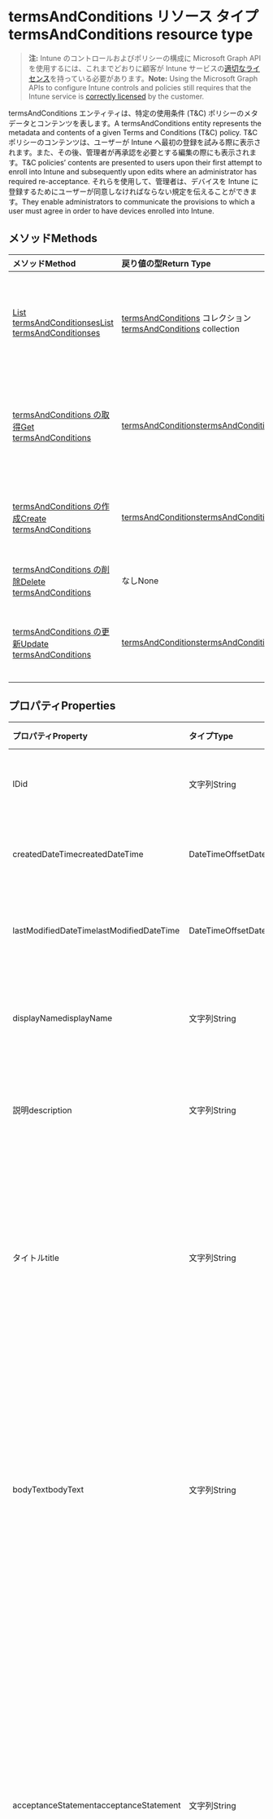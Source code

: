 # <a name="termsandconditions-resource-type"></a><span data-ttu-id="77167-101">termsAndConditions リソース タイプ</span><span class="sxs-lookup"><span data-stu-id="77167-101">termsAndConditions resource type</span></span>

> <span data-ttu-id="77167-102">**注:** Intune のコントロールおよびポリシーの構成に Microsoft Graph API を使用するには、これまでどおりに顧客が Intune サービスの[適切なライセンス](https://go.microsoft.com/fwlink/?linkid=839381)を持っている必要があります。</span><span class="sxs-lookup"><span data-stu-id="77167-102">**Note:** Using the Microsoft Graph APIs to configure Intune controls and policies still requires that the Intune service is [correctly licensed](https://go.microsoft.com/fwlink/?linkid=839381) by the customer.</span></span>

<span data-ttu-id="77167-103">termsAndConditions エンティティは、特定の使用条件 (T&C) ポリシーのメタデータとコンテンツを表します。</span><span class="sxs-lookup"><span data-stu-id="77167-103">A termsAndConditions entity represents the metadata and contents of a given Terms and Conditions (T&C) policy.</span></span> <span data-ttu-id="77167-104">T&C ポリシーのコンテンツは、ユーザーが Intune へ最初の登録を試みる際に表示されます。また、その後、管理者が再承認を必要とする編集の際にも表示されます。</span><span class="sxs-lookup"><span data-stu-id="77167-104">T&C policies’ contents are presented to users upon their first attempt to enroll into Intune and subsequently upon edits where an administrator has required re-acceptance.</span></span> <span data-ttu-id="77167-105">それらを使用して、管理者は、デバイスを Intune に登録するためにユーザーが同意しなければならない規定を伝えることができます。</span><span class="sxs-lookup"><span data-stu-id="77167-105">They enable administrators to communicate the provisions to which a user must agree in order to have devices enrolled into Intune.</span></span>
## <a name="methods"></a><span data-ttu-id="77167-106">メソッド</span><span class="sxs-lookup"><span data-stu-id="77167-106">Methods</span></span>
|<span data-ttu-id="77167-107">メソッド</span><span class="sxs-lookup"><span data-stu-id="77167-107">Method</span></span>|<span data-ttu-id="77167-108">戻り値の型</span><span class="sxs-lookup"><span data-stu-id="77167-108">Return Type</span></span>|<span data-ttu-id="77167-109">説明</span><span class="sxs-lookup"><span data-stu-id="77167-109">Description</span></span>|
|:---|:---|:---|
|[<span data-ttu-id="77167-110">List termsAndConditionses</span><span class="sxs-lookup"><span data-stu-id="77167-110">List termsAndConditionses</span></span>](../api/intune_companyterms_termsandconditions_list.md)|<span data-ttu-id="77167-111">[termsAndConditions](../resources/intune_companyterms_termsandconditions.md) コレクション</span><span class="sxs-lookup"><span data-stu-id="77167-111">[termsAndConditions](../resources/intune_companyterms_termsandconditions.md) collection</span></span>|<span data-ttu-id="77167-112">[termsAndConditions](../resources/intune_companyterms_termsandconditions.md) オブジェクトのプロパティとリレーションシップをリストします。</span><span class="sxs-lookup"><span data-stu-id="77167-112">List properties and relationships of the [termsAndConditions](../resources/intune_companyterms_termsandconditions.md) objects.</span></span>|
|[<span data-ttu-id="77167-113">termsAndConditions の取得</span><span class="sxs-lookup"><span data-stu-id="77167-113">Get termsAndConditions</span></span>](../api/intune_companyterms_termsandconditions_get.md)|[<span data-ttu-id="77167-114">termsAndConditions</span><span class="sxs-lookup"><span data-stu-id="77167-114">termsAndConditions</span></span>](../resources/intune_companyterms_termsandconditions.md)|<span data-ttu-id="77167-115">[termsAndConditions](../resources/intune_companyterms_termsandconditions.md) オブジェクトのプロパティとリレーションシップを読み取ります。</span><span class="sxs-lookup"><span data-stu-id="77167-115">Read properties and relationships of the [termsAndConditions](../resources/intune_companyterms_termsandconditions.md) object.</span></span>|
|[<span data-ttu-id="77167-116">termsAndConditions の作成</span><span class="sxs-lookup"><span data-stu-id="77167-116">Create termsAndConditions</span></span>](../api/intune_companyterms_termsandconditions_create.md)|[<span data-ttu-id="77167-117">termsAndConditions</span><span class="sxs-lookup"><span data-stu-id="77167-117">termsAndConditions</span></span>](../resources/intune_companyterms_termsandconditions.md)|<span data-ttu-id="77167-118">新しい [termsAndConditions](../resources/intune_companyterms_termsandconditions.md) オブジェクトを作成します。</span><span class="sxs-lookup"><span data-stu-id="77167-118">Create a new [termsAndConditions](../resources/intune_companyterms_termsandconditions.md) object.</span></span>|
|[<span data-ttu-id="77167-119">termsAndConditions の削除</span><span class="sxs-lookup"><span data-stu-id="77167-119">Delete termsAndConditions</span></span>](../api/intune_companyterms_termsandconditions_delete.md)|<span data-ttu-id="77167-120">なし</span><span class="sxs-lookup"><span data-stu-id="77167-120">None</span></span>|<span data-ttu-id="77167-121">[termsAndConditions](../resources/intune_companyterms_termsandconditions.md) を削除します。</span><span class="sxs-lookup"><span data-stu-id="77167-121">Deletes a [termsAndConditions](../resources/intune_companyterms_termsandconditions.md).</span></span>|
|[<span data-ttu-id="77167-122">termsAndConditions の更新</span><span class="sxs-lookup"><span data-stu-id="77167-122">Update termsAndConditions</span></span>](../api/intune_companyterms_termsandconditions_update.md)|[<span data-ttu-id="77167-123">termsAndConditions</span><span class="sxs-lookup"><span data-stu-id="77167-123">termsAndConditions</span></span>](../resources/intune_companyterms_termsandconditions.md)|<span data-ttu-id="77167-124">[termsAndConditions](../resources/intune_companyterms_termsandconditions.md) オブジェクトのプロパティを更新します。</span><span class="sxs-lookup"><span data-stu-id="77167-124">Update the properties of a [termsAndConditions](../resources/intune_companyterms_termsandconditions.md) object.</span></span>|

## <a name="properties"></a><span data-ttu-id="77167-125">プロパティ</span><span class="sxs-lookup"><span data-stu-id="77167-125">Properties</span></span>
|<span data-ttu-id="77167-126">プロパティ</span><span class="sxs-lookup"><span data-stu-id="77167-126">Property</span></span>|<span data-ttu-id="77167-127">タイプ</span><span class="sxs-lookup"><span data-stu-id="77167-127">Type</span></span>|<span data-ttu-id="77167-128">説明</span><span class="sxs-lookup"><span data-stu-id="77167-128">Description</span></span>|
|:---|:---|:---|
|<span data-ttu-id="77167-129">ID</span><span class="sxs-lookup"><span data-stu-id="77167-129">id</span></span>|<span data-ttu-id="77167-130">文字列</span><span class="sxs-lookup"><span data-stu-id="77167-130">String</span></span>|<span data-ttu-id="77167-131">T&C ポリシーの一意識別子。</span><span class="sxs-lookup"><span data-stu-id="77167-131">Unique identifier of the T&C policy.</span></span>|
|<span data-ttu-id="77167-132">createdDateTime</span><span class="sxs-lookup"><span data-stu-id="77167-132">createdDateTime</span></span>|<span data-ttu-id="77167-133">DateTimeOffset</span><span class="sxs-lookup"><span data-stu-id="77167-133">DateTimeOffset</span></span>|<span data-ttu-id="77167-134">オブジェクトが作成された DateTime。</span><span class="sxs-lookup"><span data-stu-id="77167-134">DateTime the object was created.</span></span>|
|<span data-ttu-id="77167-135">lastModifiedDateTime</span><span class="sxs-lookup"><span data-stu-id="77167-135">lastModifiedDateTime</span></span>|<span data-ttu-id="77167-136">DateTimeOffset</span><span class="sxs-lookup"><span data-stu-id="77167-136">DateTimeOffset</span></span>|<span data-ttu-id="77167-137">オブジェクトが最後に変更された DateTime。</span><span class="sxs-lookup"><span data-stu-id="77167-137">DateTime the object was last modified.</span></span>|
|<span data-ttu-id="77167-138">displayName</span><span class="sxs-lookup"><span data-stu-id="77167-138">displayName</span></span>|<span data-ttu-id="77167-139">文字列</span><span class="sxs-lookup"><span data-stu-id="77167-139">String</span></span>|<span data-ttu-id="77167-140">T&C ポリシー用に管理者が提供した名前。</span><span class="sxs-lookup"><span data-stu-id="77167-140">Administrator-supplied name for the T&C policy.</span></span> |
|<span data-ttu-id="77167-141">説明</span><span class="sxs-lookup"><span data-stu-id="77167-141">description</span></span>|<span data-ttu-id="77167-142">文字列</span><span class="sxs-lookup"><span data-stu-id="77167-142">String</span></span>|<span data-ttu-id="77167-143">管理者が提供した T&C ポリシーの説明。</span><span class="sxs-lookup"><span data-stu-id="77167-143">Administrator-supplied description of the T&C policy.</span></span>|
|<span data-ttu-id="77167-144">タイトル</span><span class="sxs-lookup"><span data-stu-id="77167-144">title</span></span>|<span data-ttu-id="77167-145">文字列</span><span class="sxs-lookup"><span data-stu-id="77167-145">String</span></span>|<span data-ttu-id="77167-146">管理者が提供した契約条件のタイトル。</span><span class="sxs-lookup"><span data-stu-id="77167-146">Administrator-supplied title of the terms and conditions.</span></span> <span data-ttu-id="77167-147">ユーザーが T&C ポリシーを承諾する際のプロンプトに表示されます。</span><span class="sxs-lookup"><span data-stu-id="77167-147">This is shown to the user on prompts to accept the T&C policy.</span></span>|
|<span data-ttu-id="77167-148">bodyText</span><span class="sxs-lookup"><span data-stu-id="77167-148">bodyText</span></span>|<span data-ttu-id="77167-149">文字列</span><span class="sxs-lookup"><span data-stu-id="77167-149">String</span></span>|<span data-ttu-id="77167-150">管理者が提供する契約条件の本文で、通常は条件そのものです。</span><span class="sxs-lookup"><span data-stu-id="77167-150">Administrator-supplied body text of the terms and conditions, typically the terms themselves.</span></span> <span data-ttu-id="77167-151">ユーザーが T&C ポリシーを承諾する際のプロンプトに表示されます。</span><span class="sxs-lookup"><span data-stu-id="77167-151">This is shown to the user on prompts to accept the T&C policy.</span></span>|
|<span data-ttu-id="77167-152">acceptanceStatement</span><span class="sxs-lookup"><span data-stu-id="77167-152">acceptanceStatement</span></span>|<span data-ttu-id="77167-153">文字列</span><span class="sxs-lookup"><span data-stu-id="77167-153">String</span></span>|<span data-ttu-id="77167-154">使用条件に関する、管理者指定の説明内容です。通常は、T&C ポリシーに定められた使用条件を受け入れることの意味を記載します。</span><span class="sxs-lookup"><span data-stu-id="77167-154">Administrator-supplied explanation of the terms and conditions, typically describing what it means to accept the terms and conditions set out in the T&C policy.</span></span> <span data-ttu-id="77167-155">ユーザーが T&C ポリシーを承諾する際のプロンプトに表示されます。</span><span class="sxs-lookup"><span data-stu-id="77167-155">This is shown to the user on prompts to accept the T&C policy.</span></span>|
|<span data-ttu-id="77167-156">バージョン</span><span class="sxs-lookup"><span data-stu-id="77167-156">version</span></span>|<span data-ttu-id="77167-157">Int32</span><span class="sxs-lookup"><span data-stu-id="77167-157">Int32</span></span>|<span data-ttu-id="77167-158">条件の現行バージョンを示す整数。</span><span class="sxs-lookup"><span data-stu-id="77167-158">Integer indicating the current version of the terms.</span></span> <span data-ttu-id="77167-159">管理者が使用条件を変更し、修正された T&C ポリシーを再承諾するようにユーザーに求めると、値が増加します。</span><span class="sxs-lookup"><span data-stu-id="77167-159">Incremented when an administrator makes a change to the terms and wishes to require users to re-accept the modified T&C policy.</span></span>|

## <a name="relationships"></a><span data-ttu-id="77167-160">リレーションシップ</span><span class="sxs-lookup"><span data-stu-id="77167-160">Relationships</span></span>
|<span data-ttu-id="77167-161">リレーションシップ</span><span class="sxs-lookup"><span data-stu-id="77167-161">Relationship</span></span>|<span data-ttu-id="77167-162">型</span><span class="sxs-lookup"><span data-stu-id="77167-162">Type</span></span>|<span data-ttu-id="77167-163">説明</span><span class="sxs-lookup"><span data-stu-id="77167-163">Description</span></span>|
|:---|:---|:---|
|<span data-ttu-id="77167-164">assignments</span><span class="sxs-lookup"><span data-stu-id="77167-164">assignments</span></span>|<span data-ttu-id="77167-165">[termsAndConditionsAssignment](../resources/intune_companyterms_termsandconditionsassignment.md) コレクション</span><span class="sxs-lookup"><span data-stu-id="77167-165">[termsAndConditionsAssignment](../resources/intune_companyterms_termsandconditionsassignment.md) collection</span></span>|<span data-ttu-id="77167-166">この T&C ポリシーの割り当てのリスト。</span><span class="sxs-lookup"><span data-stu-id="77167-166">The list of assignments for this T&C policy.</span></span>|
|<span data-ttu-id="77167-167">acceptanceStatuses</span><span class="sxs-lookup"><span data-stu-id="77167-167">acceptanceStatuses</span></span>|<span data-ttu-id="77167-168">[termsAndConditionsAcceptanceStatus](../resources/intune_companyterms_termsandconditionsacceptancestatus.md) コレクション</span><span class="sxs-lookup"><span data-stu-id="77167-168">[termsAndConditionsAcceptanceStatus](../resources/intune_companyterms_termsandconditionsacceptancestatus.md) collection</span></span>|<span data-ttu-id="77167-169">この T&C ポリシーの承諾状態のリスト。</span><span class="sxs-lookup"><span data-stu-id="77167-169">The list of acceptance statuses for this T&C policy.</span></span>|

## <a name="json-representation"></a><span data-ttu-id="77167-170">JSON 表記</span><span class="sxs-lookup"><span data-stu-id="77167-170">JSON Representation</span></span>
<span data-ttu-id="77167-171">以下は、リソースの JSON 表記です。</span><span class="sxs-lookup"><span data-stu-id="77167-171">Here is a JSON representation of the resource.</span></span>
<!--{
  "blockType": "resource",
  "keyProperty": "id",
  "baseType": "microsoft.graph.entity",
  "@odata.type": "microsoft.graph.termsAndConditions"
}-->
``` json
{
  "@odata.type": "#microsoft.graph.termsAndConditions",
  "id": "String (identifier)",
  "createdDateTime": "String (timestamp)",
  "lastModifiedDateTime": "String (timestamp)",
  "displayName": "String",
  "description": "String",
  "title": "String",
  "bodyText": "String",
  "acceptanceStatement": "String",
  "version": 1024
}
```



